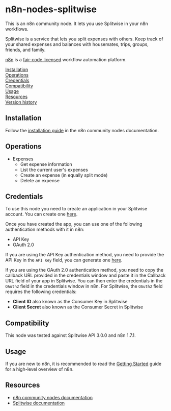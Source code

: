 # n8n-nodes-splitwise

This is an n8n community node. It lets you use Splitwise in your n8n workflows.

Splitwise is a service that lets you split expenses with others. Keep track of your shared expenses and balances with housemates, trips, groups, friends, and family. 

[n8n](https://n8n.io/) is a [fair-code licensed](https://docs.n8n.io/reference/license/) workflow automation platform.

[Installation](#installation)  
[Operations](#operations)  
[Credentials](#credentials)  <!-- delete if no auth needed -->  
[Compatibility](#compatibility)  
[Usage](#usage)  <!-- delete if not using this section -->  
[Resources](#resources)  
[Version history](#version-history)  <!-- delete if not using this section -->  

## Installation

Follow the [installation guide](https://docs.n8n.io/integrations/community-nodes/installation/) in the n8n community nodes documentation.

## Operations

- Expenses
  - Get expense information
  - List the current user's expenses
  - Create an expense (in equally split mode)
  - Delete an expense

## Credentials

To use this node you need to create an application in your Splitwise account. You can create one [here](https://secure.splitwise.com/apps).

Once you have created the app, you can use one of the following authentication methods with it in n8n:

- API Key
- OAuth 2.0

If you are using the API Key authentication method, you need to provide the API Key in the `API Key` field, you can generate one [here](https://secure.splitwise.com/apps).

If you are using the OAuth 2.0 authentication method, you need to copy the callback URL provided in the credentials window and paste it in the Callback URL field of your app in Splitwise. You can then enter the credentials in the `OAuth2` field in the credentials window in n8n. For Splitwise, the `OAuth2` field requires the following credentials:

- **Client ID** also known as the Consumer Key in Splitwise
- **Client Secret** also known as the Consumer Secret in Splitwise

## Compatibility

This node was tested against Splitwise API 3.0.0 and n8n 1.7.1.

## Usage

If you are new to n8n, it is recommended to read the [Getting Started](https://docs.n8n.io/try-it-out/) guide for a high-level overview of n8n.

## Resources

* [n8n community nodes documentation](https://docs.n8n.io/integrations/community-nodes/)
* [Splitwise documentation](https://dev.splitwise.com/)
